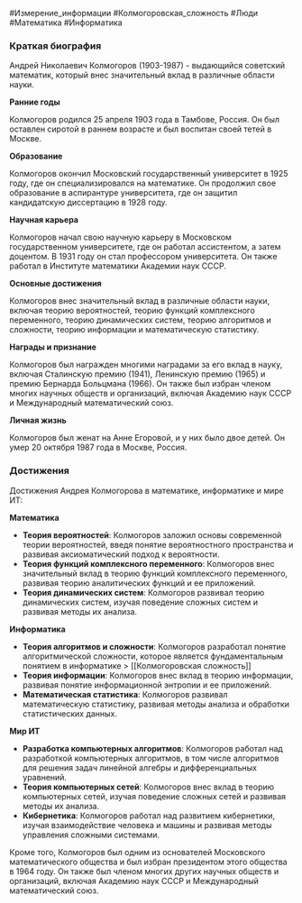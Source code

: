 #Измерение_информации #Колмогоровская_сложность #Люди
#Математика #Информатика 

### Краткая биография

Андрей Николаевич Колмогоров (1903-1987) - выдающийся советский математик, который внес значительный вклад в различные области науки.

**Ранние годы**

Колмогоров родился 25 апреля 1903 года в Тамбове, Россия. Он был оставлен сиротой в раннем возрасте и был воспитан своей тетей в Москве.

**Образование**

Колмогоров окончил Московский государственный университет в 1925 году, где он специализировался на математике. Он продолжил свое образование в аспирантуре университета, где он защитил кандидатскую диссертацию в 1928 году.

**Научная карьера**

Колмогоров начал свою научную карьеру в Московском государственном университете, где он работал ассистентом, а затем доцентом. В 1931 году он стал профессором университета. Он также работал в Институте математики Академии наук СССР.

**Основные достижения**

Колмогоров внес значительный вклад в различные области науки, включая теорию вероятностей, теорию функций комплексного переменного, теорию динамических систем, теорию алгоритмов и сложности, теорию информации и математическую статистику.

**Награды и признание**

Колмогоров был награжден многими наградами за его вклад в науку, включая Сталинскую премию (1941), Ленинскую премию (1965) и премию Бернарда Больцмана (1966). Он также был избран членом многих научных обществ и организаций, включая Академию наук СССР и Международный математический союз.

**Личная жизнь**

Колмогоров был женат на Анне Егоровой, и у них было двое детей. Он умер 20 октября 1987 года в Москве, Россия.

### Достижения

Достижения Андрея Колмогорова в математике, информатике и мире ИТ:

**Математика**

- **Теория вероятностей**: Колмогоров заложил основы современной теории вероятностей, введя понятие вероятностного пространства и развивая аксиоматический подход к вероятности.
- **Теория функций комплексного переменного**: Колмогоров внес значительный вклад в теорию функций комплексного переменного, развивая теорию аналитических функций и ее приложений.
- **Теория динамических систем**: Колмогоров развивал теорию динамических систем, изучая поведение сложных систем и развивая методы их анализа.

**Информатика**

- **Теория алгоритмов и сложности**: Колмогоров разработал понятие алгоритмической сложности, которое является фундаментальным понятием в информатике > [[Колмогоровская сложность]]
- **Теория информации**: Колмогоров внес вклад в теорию информации, развивая понятие информационной энтропии и ее приложений.
- **Математическая статистика**: Колмогоров развивал математическую статистику, развивая методы анализа и обработки статистических данных.

**Мир ИТ**

- **Разработка компьютерных алгоритмов**: Колмогоров работал над разработкой компьютерных алгоритмов, в том числе алгоритмов для решения задач линейной алгебры и дифференциальных уравнений.
- **Теория компьютерных сетей**: Колмогоров внес вклад в теорию компьютерных сетей, изучая поведение сложных сетей и развивая методы их анализа.
- **Кибернетика**: Колмогоров работал над развитием кибернетики, изучая взаимодействие человека и машины и развивая методы управления сложными системами.

Кроме того, Колмогоров был одним из основателей Московского математического общества и был избран президентом этого общества в 1964 году. Он также был членом многих других научных обществ и организаций, включая Академию наук СССР и Международный математический союз.




